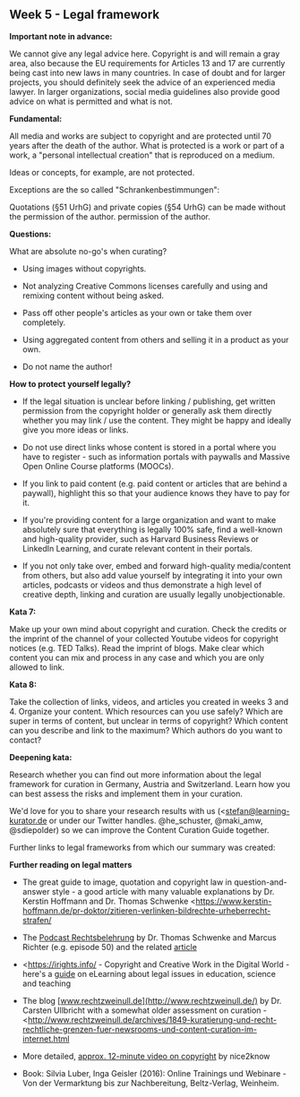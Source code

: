 ## Week 5 - Legal framework

 **Important note in advance:**

 We cannot give any legal advice here. Copyright is and will remain a gray area, also because the EU requirements for Articles 13 and 17 are currently being cast into new laws in many countries. In case of doubt and for larger projects, you should definitely seek the advice of an experienced media lawyer. In larger organizations, social media guidelines also provide good advice on what is permitted and what is not.

 **Fundamental:**

 All media and works are subject to copyright and are protected until 70 years after the death of the author. What is protected is a work or part of a work, a "personal intellectual creation" that is reproduced on a medium.

 Ideas or concepts, for example, are not protected.

 Exceptions are the so called "Schrankenbestimmungen":

 Quotations (§51 UrhG) and private copies (§54 UrhG) can be made without the permission of the author.
 permission of the author.

 **Questions:**

 What are absolute no-go's when curating?

- Using images without copyrights.

- Not analyzing Creative Commons licenses carefully and using and remixing content without being asked.

- Pass off other people's articles as your own or take them over completely.

- Using aggregated content from others and selling it in a product as your own.

- Do not name the author!

 **How to protect yourself legally?**

- If the legal situation is unclear before linking / publishing, get written permission from the copyright holder or generally ask them directly whether you may link / use the content. They might be happy and ideally give you more ideas or links.

- Do not use direct links whose content is stored in a portal where you have to register - such as information portals with paywalls and Massive Open Online Course platforms (MOOCs).

- If you link to paid content (e.g. paid content or articles that are behind a paywall), highlight this so that your audience knows they have to pay for it.

- If you're providing content for a large organization and want to make absolutely sure that everything is legally 100% safe, find a well-known and high-quality provider, such as Harvard Business Reviews or LinkedIn Learning, and curate relevant content in their portals.

- If you not only take over, embed and forward high-quality media/content from others, but also add value yourself by integrating it into your own articles, podcasts or videos and thus demonstrate a high level of creative depth, linking and curation are usually legally unobjectionable.

 **Kata 7:**

Make up your own mind about copyright and curation. Check the credits or the imprint of the channel of your collected Youtube videos for copyright notices (e.g. TED Talks). Read the imprint of blogs. Make clear which content you can mix and process in any case and which you are only allowed to link.

 **Kata 8:**

 Take the collection of links, videos, and articles you created in weeks 3 and 4. Organize your content. Which resources can you use safely? Which are super in terms of content, but unclear in terms of copyright? Which content can you describe and link to the maximum? Which authors do you want to contact?

 **Deepening kata:**

Research whether you can find out more information about the legal framework for curation in Germany, Austria and Switzerland. Learn how you can best assess the risks and implement them in your curation.

We'd love for you to share your research results with us (<stefan@learning-kurator.de or under our Twitter handles.
@he_schuster, @maki_amw, @sdiepolder) so we can improve the Content Curation Guide together.

Further links to legal frameworks from which our summary was created:

**Further reading on legal matters**

* The great guide to image, quotation and copyright law in question-and-answer style - a good article with many valuable explanations by Dr. Kerstin
  Hoffmann and Dr. Thomas Schwenke <https://www.kerstin-hoffmann.de/pr-doktor/zitieren-verlinken-bildrechte-urheberrecht-strafen/

* The [Podcast Rechtsbelehrung](https://rechtsbelehrung.com/) by Dr. Thomas Schwenke and Marcus Richter (e.g. episode 50) and the
  related [article](https://drschwenke.de/haftung-fuer-links-embedding-und-sharing-urheberrecht-und-datenschutz/)

* <https://irights.info/ - Copyright and Creative Work in the Digital World - here's a [guide](https://irights.info/artikel/leitfaden-urheberrecht-e-learning-lehre-urhwissg/28839) on eLearning about legal issues in education, science and teaching

* The blog [www.rechtzweinull.de](http://www.rechtzweinull.de/) by Dr. Carsten Ullbricht with a somewhat older assessment on curation - <http://www.rechtzweinull.de/archives/1849-kuratierung-und-recht-rechtliche-grenzen-fuer-newsrooms-und-content-curation-im-internet.html

* More detailed, [approx. 12-minute video on copyright](https://youtu.be/F2iBIT4xid8) by nice2know

* Book: Silvia Luber, Inga Geisler (2016): Online Trainings und Webinare - Von der Vermarktung bis zur Nachbereitung, Beltz-Verlag, Weinheim.
